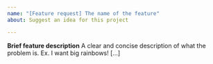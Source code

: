 ```yaml
---
name: "[Feature request] The name of the feature"
about: Suggest an idea for this project

---
```


**Brief feature description**
A clear and concise description of what the problem is. Ex. I want big rainbows! [...]
